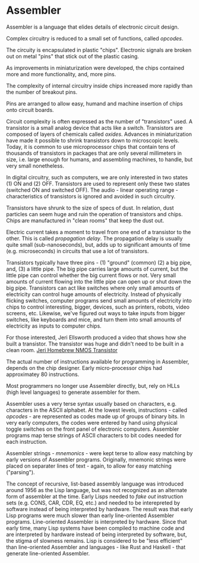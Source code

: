 # Assembler

Assembler is a language that elides details of electronic circuit design.

Complex circuitry is reduced to a small set of functions, called *opcodes*.

The circuity is encapsulated in plastic "chips".  Electronic signals are broken out on metal "pins" that stick out of the plastic casing.

As improvements in miniaturization were developed, the chips contained more and more functionality, and, more pins.  

The complexity of internal circuitry inside chips increased more rapidly than the number of breakout pins. 

Pins are arranged to allow easy, humand and machine insertion of chips onto circuit boards.

Circuit complexity is often expressed as the number of "transistors" used.  A transistor is a small analog device that acts like a switch.  Transistors are composed of layers of chemicals called *oxides*.  Advances in miniaturization have made it possible to shrink transistors down to microscopic levels.  Today, it is common to use microprocessor chips that contain tens of thousands of transistors in packages that are only several millimeters in size, i.e. large enough for humans, and assembling machines, to handle, but very small nonetheless. 

In digital circuitry, such as computers, we are only interested in two states (1) ON and (2) OFF.  Transistors are used to represent only these two states (switched ON and switched OFF). The audio - linear operating range - characteristics of transistors is ignored and avoided in such circuitry.

Transistors have shrunk to the size of specs of dust.  In relation, dust particles can seem huge and ruin the operation of transistors and chips.  Chips are manufactured in "clean rooms" that keep the dust out.

Electric current takes a moment to travel from one end of a transistor to the other.  This is called *propagation delay*.  The propagation delay is usually quite small (sub-nanoseconds), but, adds up to significant amounts of time (e.g. microseconds) in circuits that use a lot of transistors. 

Transistors typically have three pins - (1) "ground" (common) (2) a big pipe, and, (3) a little pipe.  The big pipe carries large amounts of current, but the little pipe can control whether the big current flows or not. Very small amounts of current flowing into the little pipe can open up or shut down the big pipe.  Transistors can act like switches where only small amounts of electricity can control huge amounts of electricity.  Instead of physically flicking switches, computer programs send small amounts of electricity into chips to control interesting, bigger, devices, such as printers, robots, video screens, etc.  Likewise, we've figured out ways to take inputs from bigger switches, like keyboards and mice, and turn them into small amounts of electricity as inputs to computer chips.

For those interested, Jeri Ellsworth produced a video that shows how she built a transistor.  The transistor was huge and didn't need to be built in a clean room. [Jeri Homebrew NMOS Transistor](https://www.youtube.com/watch?v=w_znRopGtbE)


The actual number of instructions available for programming in Assembler, depends on the chip designer.  Early micro-processor chips had approximatey 80 instructions.

Most programmers no longer use Assembler directly, but, rely on HLLs (high level languages) to generate assembler for them.

Assembler uses a very terse syntax usually based on characters, e.g. characters in the ASCII alphabet.  At the lowest levels, instructions - called *opcodes* - are represented as codes made up of groups of binary bits.  In very early computers, the codes were entered by hand using physical toggle switches on the front panel of electronic computers.  Assembler programs map terse strings of ASCII characters to bit codes needed for each instruction.

Assembler strings - *mnemonics* - were kept terse to allow easy matching by early versions of Assembler programs.  Originally, mnemonic strings were placed on separater lines of text - again, to allow for easy matching ("parsing").

The concept of recursive, list-based assembly language was introduced around 1956 as the Lisp language, but was not recognized as an alternate form of assembler at the time.  Early Lisps needed to *fake out* instruction sets (e.g. CONS, CAR, CDR, EQ, etc.) and needed to be interepreted by software instead of being interpreted by hardware.  The result was that early Lisp programs were much slower than early line-oriented Assembler programs.  Line-oriented Assembler is interpreted by hardware.  Since that early time, many Lisp systems have been compiled to machine code and are interpreted by hardware instead of being interpreted by software, but, the stigma of slowness remains.  Lisp is considered to be "less efficient" than line-oriented Assembler and languages - like Rust and Haskell - that generate line-oriented Assembler.   

